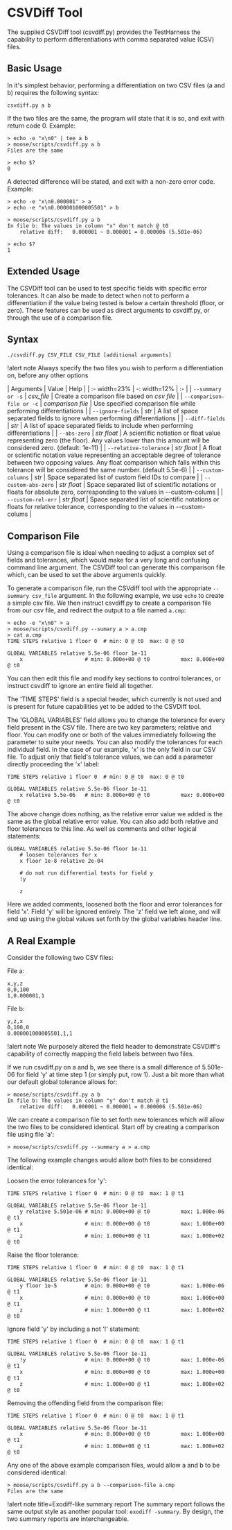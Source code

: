 # CSVDiff Tool

The supplied CSVDiff tool (csvdiff.py) provides the TestHarness the capability to perform differentiations with comma separated value (CSV) files.

## Basic Usage

In it's simplest behavior, performing a differentiation on two CSV files (a and b) requires the following syntax:

```
csvdiff.py a b
```

If the two files are the same, the program will state that it is so, and exit with return code 0. Example:

```
> echo -e "x\n0" | tee a b
> moose/scripts/csvdiff.py a b
Files are the same

> echo $?
0
```

A detected difference will be stated, and exit with a non-zero error code. Example:

```
> echo -e "x\n0.000001" > a
> echo -e "x\n0.000001000005501" > b

> moose/scripts/csvdiff.py a b
In file b: The values in column "x" don't match @ t0
    relative diff:   0.000001 ~ 0.000001 = 0.000006 (5.501e-06)

> echo $?
1
```

## Extended Usage

The CSVDiff tool can be used to test specific fields with specific error tolerances. It can also be made to detect when not to perform a differentiation
if the value being tested is below a certain threshold (floor, or zero). These features can be used as direct arguments to csvdiff.py, or through the use
of a comparison file.

## Syntax

```
./csvdiff.py CSV_FILE CSV_FILE [additional arguments]
```

!alert note
Always specify the two files you wish to perform a differentiation on, before any other options

| Arguments | Value | Help |
| :- width=23% | -: width=12% | :- |
| `--summary or -s` | *csv_file* | Create a comparison file based on *csv file* |
| `--comparison-file or -c` | *comparison file* | Use specified comparison file while performing differentiations |
| `--ignore-fields` | *str* | A list of space separated fields to ignore when performing differentiations |
| `--diff-fields` | *str* | A list of space separated fields to include when performing differentiations |
| `--abs-zero` | *str float* | A scientific notiation or float value representing zero (the floor). Any values lower than this amount will be considered zero. (default: 1e-11) |
| `--relative-tolerance` | *str float* | A float or scientific notation value representing an acceptable degree of tolerance between two opposing values. Any float comparison which falls within this tolerance will be considered the same number. (default 5.5e-6) |
| `--custom-columns` | *str* | Space separated list of custom field IDs to compare |
| `--custom-abs-zero` | *str float* | Space separated list of scientific notations or floats for absolute zero, corresponding to the values in --custom-colums |
| `--custom-rel-err` | *str float* | Space separated list of scientific notations or floats for relative tolerance, corresponding to the values in --custom-colums |

## Comparison File

Using a comparison file is ideal when needing to adjust a complex set of fields and tolerances, which would make for a very long and confusing command line argument. The CSVDiff tool can generate this comparison
file which, can be used to set the above arguments quickly.

To generate a comparison file, run the CSVdiff tool with the appropriate `--summary csv_file` argument. In the following example, we use `echo` to create a simple csv file. We then instruct csvdiff.py to create
a comparison file from our csv file, and redirect the output to a file named `a.cmp`:

```
> echo -e "x\n0" > a
> moose/scripts/csvdiff.py --sumary a > a.cmp
> cat a.cmp
TIME STEPS relative 1 floor 0  # min: 0 @ t0  max: 0 @ t0

GLOBAL VARIABLES relative 5.5e-06 floor 1e-11
    x                    # min: 0.000e+00 @ t0          max: 0.000e+00 @ t0
```

You can then edit this file and modify key sections to control tolerances, or instruct csvdiff to ignore an entire field all together.

The 'TIME STEPS' field is a special header, which currently is not used and is present for future capabilities yet to be added to the CSVDiff tool.

The 'GLOBAL VARIABLES' field allows you to change the tolerance for every field present in the CSV file. There are two key parameters; relative and floor. You can modify one or both of the
values immediately following the parameter to suite your needs. You can also modify the tolerances for each individual field. In the case of our example, 'x' is the only field in our CSV
file. To adjust only that field's tolerance values, we can add a parameter directly proceeding the 'x' label:

```
TIME STEPS relative 1 floor 0  # min: 0 @ t0  max: 0 @ t0

GLOBAL VARIABLES relative 5.5e-06 floor 1e-11
    x relative 5.5e-06   # min: 0.000e+00 @ t0          max: 0.000e+00 @ t0
```

The above change does nothing, as the relative error value we added is the same as the global relative error value. You can also add both relative and floor tolerances to this line. As well as comments and other logical statements:

```
GLOBAL VARIABLES relative 5.5e-06 floor 1e-11
    # loosen tolerances for x
    x floor 1e-8 relative 2e-04

    # do not run differential tests for field y
    !y

    z
```

Here we added comments, loosened both the floor and error tolerances for field 'x'. Field 'y' will be ignored entirely. The 'z' field we left alone, and will end up using the global values set forth by the global variables header line.

## A Real Example

Consider the following two CSV files:

File a:

```
x,y,z
0,0,100
1,0.000001,1
```

File b:

```
y,z,x
0,100,0
0.000001000005501,1,1
```

!alert note
We purposely altered the field header to demonstrate CSVDiff's capability of correctly mapping the field labels between two files.

If we run csvdiff.py on a and b, we see there is a small difference of 5.501e-06 for field 'y' at time step 1 (or simply put, row 1). Just a bit more than what our default global tolerance allows for:

```
> moose/scripts/csvdiff.py a b
In file b: The values in column "y" don't match @ t1
    relative diff:   0.000001 ~ 0.000001 = 0.000006 (5.501e-06)
```

We can create a comparison file to set forth new tolerances which will allow the two files to be considered identical. Start off by creating a comparison file using file 'a':

```
> moose/scripts/csvdiff.py --summary a > a.cmp
```

The following example changes would allow both files to be considered identical:

Loosen the error tolerances for 'y':

```
TIME STEPS relative 1 floor 0  # min: 0 @ t0  max: 1 @ t1

GLOBAL VARIABLES relative 5.5e-06 floor 1e-11
    y relative 5.501e-06 # min: 0.000e+00 @ t0          max: 1.000e-06 @ t1
    x                    # min: 0.000e+00 @ t0          max: 1.000e+00 @ t1
    z                    # min: 1.000e+00 @ t1          max: 1.000e+02 @ t0
```

Raise the floor tolerance:

```
TIME STEPS relative 1 floor 0  # min: 0 @ t0  max: 1 @ t1

GLOBAL VARIABLES relative 5.5e-06 floor 1e-11
    y floor 1e-5         # min: 0.000e+00 @ t0          max: 1.000e-06 @ t1
    x                    # min: 0.000e+00 @ t0          max: 1.000e+00 @ t1
    z                    # min: 1.000e+00 @ t1          max: 1.000e+02 @ t0
```

Ignore field 'y' by including a not '!' statement:

```
TIME STEPS relative 1 floor 0  # min: 0 @ t0  max: 1 @ t1

GLOBAL VARIABLES relative 5.5e-06 floor 1e-11
    !y                   # min: 0.000e+00 @ t0          max: 1.000e-06 @ t1
    x                    # min: 0.000e+00 @ t0          max: 1.000e+00 @ t1
    z                    # min: 1.000e+00 @ t1          max: 1.000e+02 @ t0
```

Removing the offending field from the comparison file:

```
TIME STEPS relative 1 floor 0  # min: 0 @ t0  max: 1 @ t1

GLOBAL VARIABLES relative 5.5e-06 floor 1e-11
    x                    # min: 0.000e+00 @ t0          max: 1.000e+00 @ t1
    z                    # min: 1.000e+00 @ t1          max: 1.000e+02 @ t0
```

Any one of the above example comparison files, would allow a and b to be considered identical:

```
> moose/scripts/csvdiff.py a b --comparison-file a.cmp
Files are the same
```

!alert note title=Exodiff-like summary report
The summary report follows the same output style as another popular tool: `exodiff -summary`. By design, the two summary reports are interchangeable.
